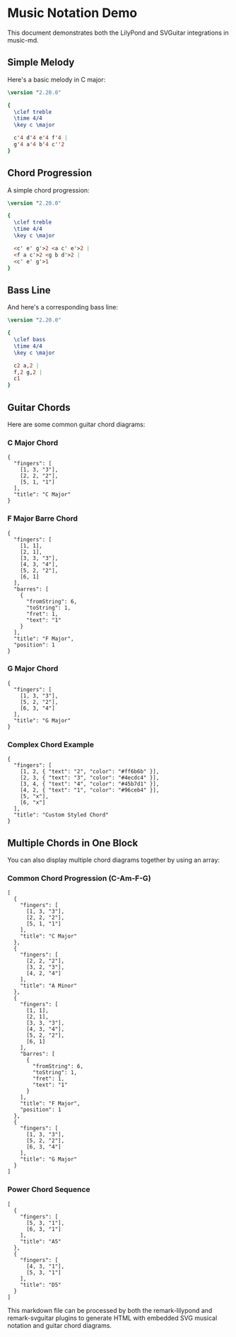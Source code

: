 # Music Notation Demo

This document demonstrates both the LilyPond and SVGuitar integrations in music-md.

## Simple Melody

Here's a basic melody in C major:

```lilypond
\version "2.20.0"

{
  \clef treble
  \time 4/4
  \key c \major

  c'4 d'4 e'4 f'4 |
  g'4 a'4 b'4 c''2
}
```

## Chord Progression

A simple chord progression:

```lilypond
\version "2.20.0"

{
  \clef treble
  \time 4/4
  \key c \major

  <c' e' g'>2 <a c' e'>2 |
  <f a c'>2 <g b d'>2 |
  <c' e' g'>1
}
```

## Bass Line

And here's a corresponding bass line:

```lilypond
\version "2.20.0"

{
  \clef bass
  \time 4/4
  \key c \major

  c2 a,2 |
  f,2 g,2 |
  c1
}
```

## Guitar Chords

Here are some common guitar chord diagrams:

### C Major Chord

```svguitar
{
  "fingers": [
    [1, 3, "3"],
    [2, 2, "2"],
    [5, 1, "1"]
  ],
  "title": "C Major"
}
```

### F Major Barre Chord

```svguitar
{
  "fingers": [
    [1, 1],
    [2, 1],
    [3, 3, "3"],
    [4, 3, "4"],
    [5, 2, "2"],
    [6, 1]
  ],
  "barres": [
    {
      "fromString": 6,
      "toString": 1,
      "fret": 1,
      "text": "1"
    }
  ],
  "title": "F Major",
  "position": 1
}
```

### G Major Chord

```svguitar
{
  "fingers": [
    [1, 3, "3"],
    [5, 2, "2"],
    [6, 3, "4"]
  ],
  "title": "G Major"
}
```

### Complex Chord Example

```svguitar
{
  "fingers": [
    [1, 2, { "text": "2", "color": "#ff6b6b" }],
    [2, 3, { "text": "3", "color": "#4ecdc4" }],
    [3, 4, { "text": "4", "color": "#45b7d1" }],
    [4, 2, { "text": "1", "color": "#96ceb4" }],
    [5, "x"],
    [6, "x"]
  ],
  "title": "Custom Styled Chord"
}
```

## Multiple Chords in One Block

You can also display multiple chord diagrams together by using an array:

### Common Chord Progression (C-Am-F-G)

```svguitar
[
  {
    "fingers": [
      [1, 3, "3"],
      [2, 2, "2"],
      [5, 1, "1"]
    ],
    "title": "C Major"
  },
  {
    "fingers": [
      [2, 2, "2"],
      [3, 2, "3"],
      [4, 2, "4"]
    ],
    "title": "A Minor"
  },
  {
    "fingers": [
      [1, 1],
      [2, 1],
      [3, 3, "3"],
      [4, 3, "4"],
      [5, 2, "2"],
      [6, 1]
    ],
    "barres": [
      {
        "fromString": 6,
        "toString": 1,
        "fret": 1,
        "text": "1"
      }
    ],
    "title": "F Major",
    "position": 1
  },
  {
    "fingers": [
      [1, 3, "3"],
      [5, 2, "2"],
      [6, 3, "4"]
    ],
    "title": "G Major"
  }
]
```

### Power Chord Sequence

```svguitar
[
  {
    "fingers": [
      [5, 3, "1"],
      [6, 3, "1"]
    ],
    "title": "A5"
  },
  {
    "fingers": [
      [4, 3, "1"],
      [5, 3, "1"]
    ],
    "title": "D5"
  }
]
```

This markdown file can be processed by both the remark-lilypond and remark-svguitar plugins to generate HTML with embedded SVG musical notation and guitar chord diagrams.
